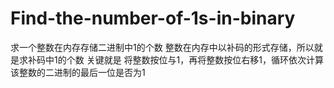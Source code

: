 # Find-the-number-of-1s-in-binary
求一个整数在内存存储二进制中1的个数
整数在内存中以补码的形式存储，所以就是求补码中1的个数
关键就是 将整数按位与1，再将整数按位右移1，循环依次计算该整数的二进制的最后一位是否为1

